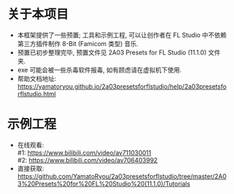 # 关于本项目  
* 本框架提供了一些预置; 工具和示例工程, 可以让创作者在 FL Studio 中不依赖第三方插件制作 8-Bit (Famicom 类型) 音乐.  
* 预置已初步整理完毕, 预置文件见 2A03 Presets for FL Studio (11.1.0) 文件夹.  
* exe 可能会被一些杀毒软件报毒, 如有顾虑请在虚拟机下使用.  
* 帮助文档地址: https://yamatoryou.github.io/2a03presetsforflstudio/help/2a03presetsforflstudio.html  

# 示例工程  
* 在线观看:  
   #1: https://www.bilibili.com/video/av711030011  
   #2: https://www.bilibili.com/video/av706403992  
* 直接获取: https://github.com/YamatoRyou/2a03presetsforflstudio/tree/master/2A03%20Presets%20for%20FL%20Studio%20(11.1.0)/Tutorials  
